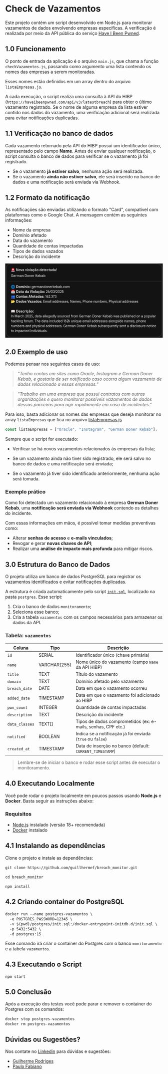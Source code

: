 # Check de Vazamentos

Este projeto contém um script desenvolvido em Node.js para monitorar vazamentos de dados envolvendo empresas específicas. A verificação é realizada por meio da API pública do serviço [Have I Been Pwned](https://haveibeenpwned.com/).

## 1.0 Funcionamento

O ponto de entrada da aplicação é o arquivo `main.js`, que chama a função `checkVazamentos.js`, passando como argumento uma lista contendo os nomes das empresas a serem monitoradas.

Esses nomes estão definidos em um array dentro do arquivo `listaEmpresas.js`.

A cada execução, o script realiza uma consulta à API do HIBP (`https://haveibeenpwned.com/api/v3/latestbreach`) para obter o último vazamento registrado. Se o nome de alguma empresa da lista estiver contido nos dados do vazamento, uma verificação adicional será realizada para evitar notificações duplicadas.

## 1.1 Verificação no banco de dados

Cada vazamento retornado pela API do HIBP possui um identificador único, representado pelo campo **Name**. Antes de enviar qualquer notificação, o script consulta o banco de dados para verificar se o vazamento já foi registrado.

- Se o vazamento **já estiver salvo**, nenhuma ação será realizada.
- Se o vazamento **ainda não estiver salvo**, ele será inserido no banco de dados e uma notificação será enviada via Webhook.

## 1.2 Formato da notificação

As notificações são enviadas utilizando o formato "Card", compatível com plataformas como o Google Chat. A mensagem contém as seguintes informações:

- Nome da empresa
- Domínio afetado
- Data do vazamento
- Quantidade de contas impactadas
- Tipos de dados vazados
- Descrição do incidente

![Template WebHook](.github/images/image.png)

## 2.0 Exemplo de uso

Podemos pensar nos seguintes casos de uso:

> *"Tenho contas em sites como Oracle, Instagram e German Doner Kebab, e gostaria de ser notificado caso ocorra algum vazamento de dados relacionado a essas empresas."*

> *"Trabalho em uma empresa que possui contratos com outras organizações e quero monitorar possíveis vazamentos de dados dessas parceiras para agir rapidamente em caso de incidentes."*


Para isso, basta adicionar os nomes das empresas que deseja monitorar no array `listaEmpresas` que fica no arquivo [listaEmpresas.js](/src/listaEmpresas.js)

```javascript
const listaEmpresas = ["Oracle", "Instagram", "German Doner Kebab"];
```

Sempre que o script for executado:

- Verificar se há novos vazamentos relacionados às empresas da lista;

- Se um vazamento ainda não tiver sido registrado, ele será salvo no banco de dados e uma notificação será enviada;

- Se o vazamento já tiver sido identificado anteriormente, nenhuma ação será tomada.

### Exemplo prático

Como foi detectado um vazamento relacionado à empresa **German Doner Kebab**, uma **notificação será enviada via Webhook** contendo os detalhes do incidente.

Com essas informações em mãos, é possível tomar medidas preventivas como:

- Alterar **senhas de acesso** e **e-mails vinculados**;
- Revogar e gerar **novas chaves de API**;
- Realizar uma **análise de impacto mais profunda** para mitigar riscos.

## 3.0 Estrutura do Banco de Dados

O projeto utiliza um banco de dados PostgreSQL para registrar os vazamentos identificados e evitar notificações duplicadas.

A estrutura é criada automaticamente pelo script [`init.sql`](./postgres/init.sql), localizado na pasta `postgres`. Esse script:

1. Cria o banco de dados `monitoramento`;
2. Seleciona esse banco;
3. Cria a tabela `vazamentos` com os campos necessários para armazenar os dados da API.

### Tabela: `vazamentos`

| Coluna        | Tipo           | Descrição                                                             |
|---------------|----------------|----------------------------------------------------------------------|
| `id`          | SERIAL         | Identificador único (chave primária)                                 |
| `name`        | VARCHAR(255)   | Nome único do vazamento (campo `Name` da API HIBP)                   |
| `title`       | TEXT           | Título do vazamento                                                  |
| `domain`      | TEXT           | Domínio afetado pelo vazamento                                       |
| `breach_date` | DATE           | Data em que o vazamento ocorreu                                      |
| `added_date`  | TIMESTAMP      | Data em que o vazamento foi adicionado ao HIBP                       |
| `pwn_count`   | INTEGER        | Quantidade de contas impactadas                                      |
| `description` | TEXT           | Descrição do incidente                                               |
| `data_classes`| TEXT[]         | Tipos de dados comprometidos (ex: e-mails, senhas, CPF etc.)         |
| `notified`    | BOOLEAN        | Indica se a notificação já foi enviada (`true` ou `false`)           |
| `created_at`  | TIMESTAMP      | Data de inserção no banco (default: `CURRENT_TIMESTAMP`)             |

> Lembre-se de iniciar o banco e rodar esse script antes de executar o monitoramento.

## 4.0 Executando Localmente

Você pode rodar o projeto localmente em poucos passos usando **Node.js** e **Docker**. Basta seguir as instruções abaixo:

### Requisitos

- [Node.js](https://nodejs.org/) instalado (versão 18+ recomendada)  
- [Docker](https://www.docker.com/) instalado

## 4.1 Instalando as dependências

Clone o projeto e instale as dependências:

```
git clone https://github.com/guillhermef/breach_monitor.git
````

```
cd breach_monitor
```

```
npm install
```

## 4.2 Criando container do PostgreSQL

```
docker run --name postgres-vazamentos \
  -e POSTGRES_PASSWORD=12345 \
  -v $(pwd)/postgres/init.sql:/docker-entrypoint-initdb.d/init.sql \
  -p 5432:5432 \
  -d postgres:15
```

Esse comando irá criar o container do Postgres com o banco `monitoramento` e a tabela `vazamentos`.

## 4.3 Executando o Script

```
npm start
```

## 5.0 Conclusão

Após a execução dos testes você pode parar e remover o container do Postgres com os comandos:

```
docker stop postgres-vazamentos
docker rm postgres-vazamentos
```

## Dúvidas ou Sugestões?

Nos contate no [Linkedin](https://www.linkedin.com) para dúvidas e sugestões:

- [Guilherme Rodriges](https://www.linkedin.com/in/guilherme-rodrigues-30412a20a/)
- [Paulo Fabiano](https://www.linkedin.com/in/paulo-fabiano/)